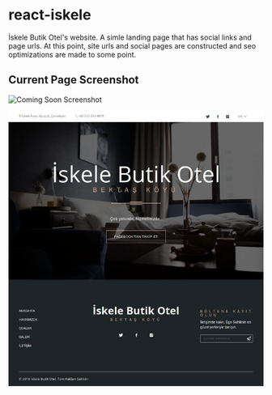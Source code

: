 # react-iskele

İskele Butik Otel's website. A simle landing page that has social links and page urls. At this point, site urls and social pages are constructed and seo optimizations are made to some point.

## Current Page Screenshot

![Coming Soon Screenshot]()

<p align="center">
  <img alt="coming soon screenshot" src="https://raw.githubusercontent.com/metinsenturk/react-iskele/coming-soon/public/screenshots/coming-soon.jpeg">
</p>
